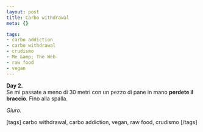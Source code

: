 ```yaml
--- 
layout: post
title: Carbo withdrawal
meta: {}

tags: 
- carbo addiction
- carbo withdrawal
- crudismo
- Me &amp; The Web
- raw food
- vegan
---
```

**Day 2.**  
Se mi passate a meno di 30 metri con un pezzo di pane in mano **perdete il braccio**. Fino alla spalla.  
  
*Giuro.*  
  
[tags] carbo withdrawal, carbo addiction, vegan, raw food, crudismo [/tags] 
